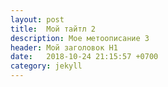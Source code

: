 ```yaml
---
layout: post
title:  Мой тайтл 2
description: Мое метоописание 3
header: Мой заголовок H1
date:   2018-10-24 21:15:57 +0700
category: jekyll 
---
```

